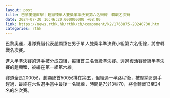 ```yaml
---
layout: post
title: 巴黎奧運直擊｜趙顯臻單人雙槳半準決賽第六名衝線　轉戰名次賽
date: 2024-07-30 16:46:20.000000000 +08:00
link: https://news.rthk.hk/rthk/ch/component/k2/1763875-20240730.htm
categories: rthk
---
```


巴黎奧運，港隊賽艇代表趙顯臻在男子單人雙槳半準決賽小組第六名衝線，將會轉戰名次賽。

進入半準決賽的選手被分成四組，每組首三名晉級準決賽。透過復活賽晉級半準決賽的趙顯臻，被編在第一組第六線。

賽道全長2000米，趙顯臻首500米排在第五，但經過一半路程後，被摩納哥選手趕過，最終在六名選手當中最後一名衝線，時間是7分13秒70，將會轉戰13至24名的名次賽。
